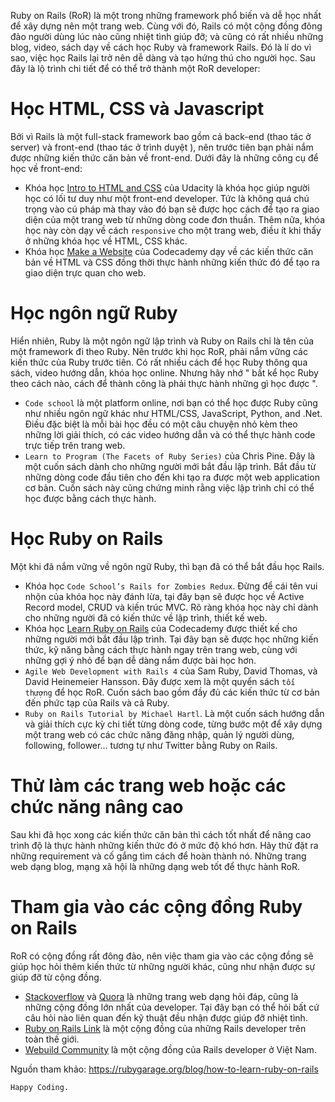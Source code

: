 Ruby on Rails (RoR) là một trong những framework phổ biến và dễ học nhất để xây dựng nên một trang web. Cùng với đó, Rails có một cộng đồng đông đảo người dùng lúc nào cũng nhiệt tình giúp đỡ; và cũng có rất nhiều những blog, video, sách dạy về cách học Ruby và framework Rails. Đó là lí do vì sao, việc học Rails lại trở nên dễ dàng và tạo hứng thú cho người học. Sau đây là lộ trình chi tiết để có thể trở thành một RoR developer: 
# Học HTML, CSS và Javascript
Bởi vì Rails là một full-stack framework bao gồm cả back-end (thao tác ở server) và front-end (thao tác ở trình duyệt ), nên trước tiên bạn phải nắm được những kiến thức căn bản về front-end.
Dưới đây là những công cụ để học về front-end:
- Khóa học [Intro to HTML and CSS](https://www.udacity.com/course/intro-to-html-and-css--ud001) của Udacity là khóa học giúp người học có lối tư duy như một front-end developer. Tức là không quá chú trọng vào cú pháp mà thay vào đó bạn sẽ được học cách để tạo ra giao diện của một trang web từ những dòng code đơn thuần. Thêm nữa, khóa học này còn dạy về cách `responsive`  cho một trang web, điều ít khi thấy ở những khóa học về HTML, CSS khác.
- Khóa học [Make a Website](https://www.codecademy.com/learn/make-a-website) của Codecademy dạy về các kiến thức căn bản về HTML và CSS đồng thời thực hành những kiến thức đó để tạo ra giao diện trực quan cho web.
# Học ngôn ngữ Ruby
Hiển nhiên, Ruby là một ngôn ngữ lập trình và Ruby on Rails chỉ là tên của một framework đi theo Ruby. Nên trước khi học RoR, phải nắm vững các kiến thức của Ruby trước tiên. Có rất nhiều cách để học Ruby thông qua sách, video hướng dẫn, khóa học online. Nhưng hãy nhớ " bất kể học Ruby theo cách nào, cách để thành công là phải thực hành những gì học được ".
- `Code school` là một platform online, nơi bạn có thể học được Ruby cũng như nhiều ngôn ngữ khác như HTML/CSS, JavaScript, Python, and .Net. Điều đặc biệt là mỗi bài học đều có một câu chuyện nhỏ kèm theo những lời giải thích, có các video hướng dẫn và có thể thực hành code trực tiếp trên trang web.
- `Learn to Program (The Facets of Ruby Series)` của Chris Pine. Đây là một cuốn sách dành cho những người mới bắt đầu lập trình. Bắt đầu từ những dòng code đầu tiên cho đến khi tạo ra được một web application cơ bản. Cuốn sách này cũng chứng minh rằng việc lập trình chỉ có thể học được bằng cách thực hành.
# Học Ruby on Rails
Một khi đã nắm vững về ngôn ngữ Ruby, thì bạn đã có thể bắt đầu học Rails. 
- Khóa học `Code School’s Rails for Zombies Redux`.  Đừng để cái tên vui nhộn của khóa học này đánh lừa, tại đây bạn sẽ được học về Active Record model, CRUD và kiến trúc MVC. Rõ ràng khóa học này chỉ dành cho những người đã có kiến thức về lập trình, thiết kế web.
- Khóa học [Learn Ruby on Rails](https://www.codecademy.com/learn/learn-rails) của Codecademy được thiết kế cho những người mới bắt đầu lập trình. Tại đây bạn sẽ được học những kiến thức, kỹ năng bằng cách thực hành ngay trên trang web, cùng với những gợi ý nhỏ để bạn dễ dàng nắm được bài học hơn.
- `Agile Web Development with Rails 4` của Sam Ruby, David Thomas, và David Heinemeier Hansson. Đây được xem là một quyển sách `tối thượng` để học RoR. Cuốn sách bao gồm đầy đủ các kiến thức từ cơ bản đến phức tạp của Rails và cả Ruby.
- `Ruby on Rails Tutorial by Michael Hartl`. Là một cuốn sách hướng dẫn và giải thích cực kỳ chi tiết từng dòng code, từng bước một để xây dựng một trang web có các chức năng đăng nhập, quản lý người dùng, following, follower... tương tự như Twitter bằng Ruby on Rails.
# Thử làm các trang web hoặc các chức năng nâng cao
Sau khi đã học xong các kiến thức căn bản thì cách tốt nhất để nâng cao trình độ là thực hành những kiến thức đó ở mức độ khó hơn. Hãy thử đặt ra những requirement và cố gắng tìm cách để hoàn thành nó. Những trang web dạng blog, mạng xã hội là những dạng web tốt để thực hành RoR.
# Tham gia vào các cộng đồng Ruby on Rails
RoR có cộng đồng rất đông đảo, nên việc tham gia vào các cộng đồng sẽ giúp học hỏi thêm kiến thức từ những người khác, cũng như nhận được sự giúp đỡ từ cộng đồng.
- [Stackoverflow](https://stackoverflow.com) và [Quora](https://www.quora.com) là những trang web dạng hỏi đáp, cũng là những cộng đồng lớn nhất của developer. Tại đây bạn có thể hỏi bất cứ câu hỏi nào liên quan đến kỹ thuật đều nhận được giúp đỡ nhiệt tình.
- [Ruby on Rails Link](https://www.rubyonrails.link) là một cộng đồng của những Rails developer trên toàn thế giới.
- [Webuild Community](https://chat.webuild.community) là một cộng đồng của Rails developer ở Việt Nam.

Nguồn tham khảo: https://rubygarage.org/blog/how-to-learn-ruby-on-rails

`Happy Coding.`